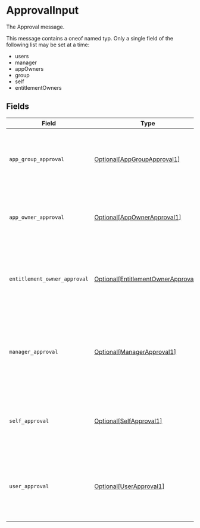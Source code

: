 # ApprovalInput

The Approval message.

This message contains a oneof named typ. Only a single field of the following list may be set at a time:
  - users
  - manager
  - appOwners
  - group
  - self
  - entitlementOwners



## Fields

| Field                                                                                                                                           | Type                                                                                                                                            | Required                                                                                                                                        | Description                                                                                                                                     |
| ----------------------------------------------------------------------------------------------------------------------------------------------- | ----------------------------------------------------------------------------------------------------------------------------------------------- | ----------------------------------------------------------------------------------------------------------------------------------------------- | ----------------------------------------------------------------------------------------------------------------------------------------------- |
| `app_group_approval`                                                                                                                            | [Optional[AppGroupApproval1]](../../models/shared/appgroupapproval1.md)                                                                         | :heavy_minus_sign:                                                                                                                              | The AppGroupApproval object provides the configuration for setting a group as the approvers of an approval policy step.                         |
| `app_owner_approval`                                                                                                                            | [Optional[AppOwnerApproval1]](../../models/shared/appownerapproval1.md)                                                                         | :heavy_minus_sign:                                                                                                                              | App owner approval provides the configuration for an approval step when the app owner is the target.                                            |
| `entitlement_owner_approval`                                                                                                                    | [Optional[EntitlementOwnerApproval1]](../../models/shared/entitlementownerapproval1.md)                                                         | :heavy_minus_sign:                                                                                                                              | The entitlement owner approval allows configuration of the approval step when the target approvers are the entitlement owners.                  |
| `manager_approval`                                                                                                                              | [Optional[ManagerApproval1]](../../models/shared/managerapproval1.md)                                                                           | :heavy_minus_sign:                                                                                                                              | The manager approval object provides configuration options for approval when the target of the approval is the manager of the user in the task. |
| `self_approval`                                                                                                                                 | [Optional[SelfApproval1]](../../models/shared/selfapproval1.md)                                                                                 | :heavy_minus_sign:                                                                                                                              | The self approval object describes the configuration of a policy step that needs to be approved by the target of the request.                   |
| `user_approval`                                                                                                                                 | [Optional[UserApproval1]](../../models/shared/userapproval1.md)                                                                                 | :heavy_minus_sign:                                                                                                                              | The user approval object describes the approval configuration of a policy step that needs to be approved by a specific list of users.           |